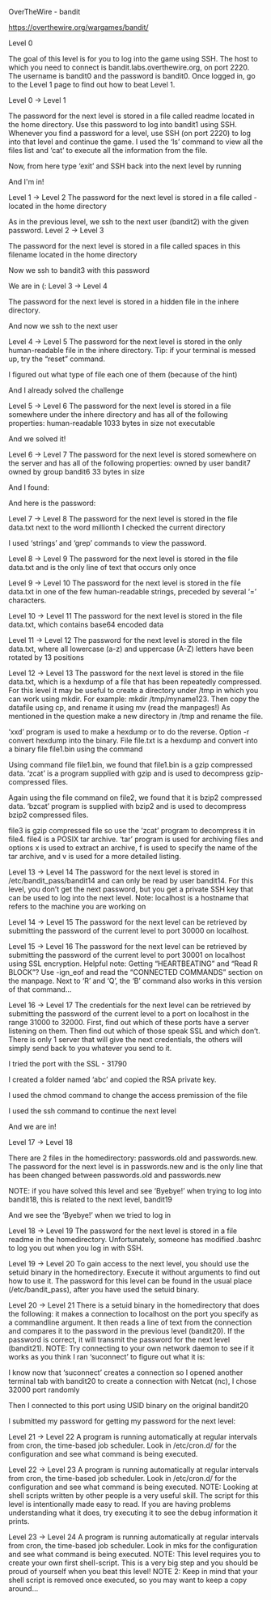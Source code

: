 OverTheWire - bandit

https://overthewire.org/wargames/bandit/

Level 0

The goal of this level is for you to log into the game using SSH. The host to which you need to connect is bandit.labs.overthewire.org, on port 2220. The username is bandit0 and the password is bandit0. Once logged in, go to the Level 1 page to find out how to beat Level 1.


Level 0 -> Level 1

The password for the next level is stored in a file called readme located in the home directory. Use this password to log into bandit1 using SSH. Whenever you find a password for a level, use SSH (on port 2220) to log into that level and continue the game.
I used the ‘ls’ command to view all the files list and ‘cat’ to execute all the information from the file. 

Now, from here type ‘exit’ and SSH back into the next level by running


And I'm in!



Level 1 -> Level 2
The password for the next level is stored in a file called - located in the home directory

As in the previous level, we ssh to the next user (bandit2) with the given password.
Level 2 -> Level 3

The password for the next level is stored in a file called spaces in this filename located in the home directory

Now we ssh to bandit3 with this password

We are in (:
Level 3 -> Level 4

The password for the next level is stored in a hidden file in the inhere directory.



And now we ssh to the next user 

Level 4 -> Level 5
The password for the next level is stored in the only human-readable file in the inhere directory. Tip: if your terminal is messed up, try the “reset” command.

I figured out what type of file each one of them (because of the hint) 


And I already solved the challenge


Level 5 -> Level 6
The password for the next level is stored in a file somewhere under the inhere directory and has all of the following properties:
human-readable
1033 bytes in size
not executable

And we solved it! 


Level 6 -> Level 7
The password for the next level is stored somewhere on the server and has all of the following properties:
owned by user bandit7
owned by group bandit6
33 bytes in size


And I found:





And here is the password:

Level 7 -> Level 8
The password for the next level is stored in the file data.txt next to the word millionth
I checked the current directory

I used ‘strings’ and ‘grep’ commands to view the password.  

Level 8 -> Level 9
The password for the next level is stored in the file data.txt and is the only line of text that occurs only once

Level 9 -> Level 10
The password for the next level is stored in the file data.txt in one of the few human-readable strings, preceded by several ‘=’ characters.





Level 10 -> Level 11
The password for the next level is stored in the file data.txt, which contains base64 encoded data

Level 11 -> Level 12
The password for the next level is stored in the file data.txt, where all lowercase (a-z) and uppercase (A-Z) letters have been rotated by 13 positions



Level 12 -> Level 13
The password for the next level is stored in the file data.txt, which is a hexdump of a file that has been repeatedly compressed. For this level it may be useful to create a directory under /tmp in which you can work using mkdir. For example: mkdir /tmp/myname123. Then copy the datafile using cp, and rename it using mv (read the manpages!)
As mentioned in the question make a new directory in /tmp and rename the file.















‘xxd’ program is used to make a hexdump or to do the reverse. Option -r convert hexdump into the binary. File file.txt is a hexdump and convert into a binary file file1.bin using the command

Using command file file1.bin, we found that file1.bin is a gzip compressed data. 
‘zcat’ is a program supplied with gzip and is used to decompress gzip-compressed files.

Again using the file command on file2, we found that it is bzip2 compressed data. ‘bzcat’ program is supplied with bzip2 and is used to decompress bzip2 compressed files.

file3 is gzip compressed file so use the ‘zcat’ program to decompress it in file4. file4 is a POSIX tar archive.
‘tar’ program is used for archiving files and options x is used to extract an archive, f is used to specify the name of the tar archive, and v is used for a more detailed listing.

Level 13 -> Level 14
The password for the next level is stored in /etc/bandit_pass/bandit14 and can only be read by user bandit14. For this level, you don’t get the next password, but you get a private SSH key that can be used to log into the next level. Note: localhost is a hostname that refers to the machine you are working on













Level 14 -> Level 15
The password for the next level can be retrieved by submitting the password of the current level to port 30000 on localhost.

Level 15 -> Level 16
The password for the next level can be retrieved by submitting the password of the current level to port 30001 on localhost using SSL encryption.
Helpful note: Getting “HEARTBEATING” and “Read R BLOCK”? Use -ign_eof and read the “CONNECTED COMMANDS” section on the manpage. Next to ‘R’ and ‘Q’, the ‘B’ command also works in this version of that command…




Level 16 -> Level 17
The credentials for the next level can be retrieved by submitting the password of the current level to a port on localhost in the range 31000 to 32000. First, find out which of these ports have a server listening on them. Then find out which of those speak SSL and which don’t. There is only 1 server that will give the next credentials, the others will simply send back to you whatever you send to it.

I tried the port with the SSL - 31790

I created a folder named ‘abc’ and copied the RSA private key.



I used the chmod command to change the access premission of the file

I used the ssh command to continue the next level

And we are in! 

Level 17 -> Level 18

There are 2 files in the homedirectory: passwords.old and passwords.new. The password for the next level is in passwords.new and is the only line that has been changed between passwords.old and passwords.new

NOTE: if you have solved this level and see ‘Byebye!’ when trying to log into bandit18, this is related to the next level, bandit19

And we see the ‘Byebye!’ when we tried to log in




Level 18 -> Level 19
The password for the next level is stored in a file readme in the homedirectory. Unfortunately, someone has modified .bashrc to log you out when you log in with SSH.

Level 19 -> Level 20
To gain access to the next level, you should use the setuid binary in the homedirectory. Execute it without arguments to find out how to use it. The password for this level can be found in the usual place (/etc/bandit_pass), after you have used the setuid binary.


Level 20 -> Level 21
There is a setuid binary in the homedirectory that does the following: it makes a connection to localhost on the port you specify as a commandline argument. It then reads a line of text from the connection and compares it to the password in the previous level (bandit20). If the password is correct, it will transmit the password for the next level (bandit21).
NOTE: Try connecting to your own network daemon to see if it works as you think
I ran ‘suconnect’ to figure out what it is:

I know now that ‘suconnect’ creates a connection so I opened another terminal tab with bandit20 to create a connection with Netcat (nc), I chose 32000 port randomly 



Then I connected to this port using USID binary on the original bandit20

I submitted my password for getting my password for the next level:


Level 21 -> Level 22
A program is running automatically at regular intervals from cron, the time-based job scheduler. Look in /etc/cron.d/ for the configuration and see what command is being executed.

Level 22 -> Level 23
A program is running automatically at regular intervals from cron, the time-based job scheduler. Look in /etc/cron.d/ for the configuration and see what command is being executed.
NOTE: Looking at shell scripts written by other people is a very useful skill. The script for this level is intentionally made easy to read. If you are having problems understanding what it does, try executing it to see the debug information it prints.


Level 23 -> Level 24
A program is running automatically at regular intervals from cron, the time-based job scheduler. Look in mks for the configuration and see what command is being executed.
NOTE: This level requires you to create your own first shell-script. This is a very big step and you should be proud of yourself when you beat this level!
NOTE 2: Keep in mind that your shell script is removed once executed, so you may want to keep a copy around…

































